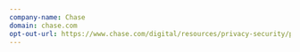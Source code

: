 ```yaml
---
company-name: Chase
domain: chase.com
opt-out-url: https://www.chase.com/digital/resources/privacy-security/privacy/ca-consumer-privacy-act/ccpa-request
---
```





